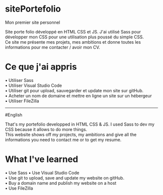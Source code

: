 # sitePortefolio
Mon premier site personnel

Site porte folio développé en HTML CSS et JS. J'ai utilisé Sass pour développer mon CSS pour une utilisation plus poussé du simple CSS.<br>
Ce site me présente mes projets, mes ambitions et donne toutes les informations pour me contacter / avoir mon CV.<br>

# Ce que j'ai appris
• Utiliser Sass <br>
• Utiliser Visual Studio Code<br>
• Utiliser git pour upload, sauvegarder et update mon site sur gitHub. <br>
• Acheter un nom de domaine et mettre en ligne un site sur un hébergeur <br>
• Utiliser FileZilla 

<hr>

#English

That's my portefolio developped in HTML CSS & JS. I used Sass to dev my CSS because it allows to do more things. <br>
This website shows off my projects, my ambitions and give all the informations you need to contact me or to get my resume. <br>

# What I've learned
• Use Sass
• Use Visual Studio Code <br>
• Use git to upload, save and update my website on gitHub. <br>
• Buy a domain name and publish my website on a host <br>
• Use FileZilla




